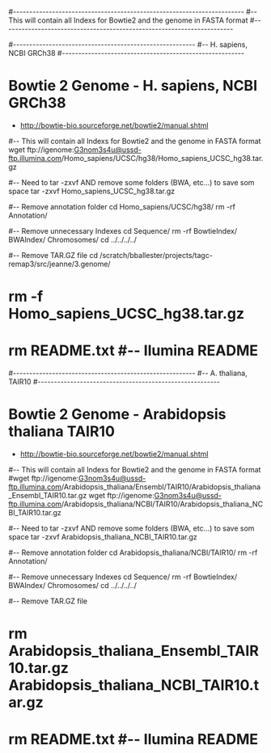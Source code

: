 #-----------------------------------------------------------------------
#-- This will contain all Indexs for Bowtie2 and the genome in FASTA format
#-----------------------------------------------------------------------

#--------------------------------------------------------
#-- H. sapiens, NCBI GRCh38
#--------------------------------------------------------
# Bowtie 2 Genome - H. sapiens, NCBI GRCh38
- http://bowtie-bio.sourceforge.net/bowtie2/manual.shtml

#-- This will contain all Indexs for Bowtie2 and the genome in FASTA format
wget ftp://igenome:G3nom3s4u@ussd-ftp.illumina.com/Homo_sapiens/UCSC/hg38/Homo_sapiens_UCSC_hg38.tar.gz

#-- Need to tar -zxvf AND remove some folders (BWA, etc...) to save som space
tar -zxvf Homo_sapiens_UCSC_hg38.tar.gz

#-- Remove annotation folder
cd Homo_sapiens/UCSC/hg38/
rm -rf Annotation/

#-- Remove unnecessary Indexes
cd Sequence/
rm -rf BowtieIndex/ BWAIndex/ Chromosomes/
cd ../../../../

#-- Remove TAR.GZ file
cd /scratch/bballester/projects/tagc-remap3/src/jeanne/3.genome/
# rm -f Homo_sapiens_UCSC_hg38.tar.gz
# rm README.txt  #-- Ilumina README



#--------------------------------------------------------
#-- A. thaliana, TAIR10
#--------------------------------------------------------
# Bowtie 2 Genome - Arabidopsis thaliana TAIR10
- http://bowtie-bio.sourceforge.net/bowtie2/manual.shtml

#-- This will contain all Indexs for Bowtie2 and the genome in FASTA format
#wget ftp://igenome:G3nom3s4u@ussd-ftp.illumina.com/Arabidopsis_thaliana/Ensembl/TAIR10/Arabidopsis_thaliana_Ensembl_TAIR10.tar.gz 
 wget ftp://igenome:G3nom3s4u@ussd-ftp.illumina.com/Arabidopsis_thaliana/NCBI/TAIR10/Arabidopsis_thaliana_NCBI_TAIR10.tar.gz

#-- Need to tar -zxvf AND remove some folders (BWA, etc...) to save som space
tar -zxvf Arabidopsis_thaliana_NCBI_TAIR10.tar.gz

#-- Remove annotation folder
cd Arabidopsis_thaliana/NCBI/TAIR10/
rm -rf Annotation/

#-- Remove unnecessary Indexes
cd Sequence/
rm -rf BowtieIndex/ BWAIndex/ Chromosomes/
cd ../../../../

#-- Remove TAR.GZ file
# rm Arabidopsis_thaliana_Ensembl_TAIR10.tar.gz Arabidopsis_thaliana_NCBI_TAIR10.tar.gz
# rm README.txt  #-- Ilumina README